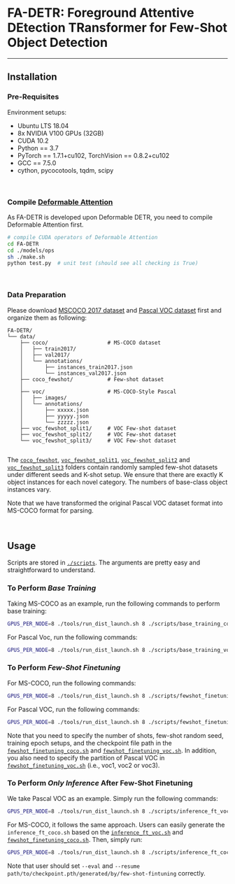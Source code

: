 # FA-DETR: Foreground Attentive DEtection TRansformer for Few-Shot Object Detection

-------


## Installation

### Pre-Requisites
Environment setups:
- Ubuntu LTS 18.04
- 8x NVIDIA V100 GPUs (32GB)
- CUDA 10.2
- Python == 3.7
- PyTorch == 1.7.1+cu102, TorchVision == 0.8.2+cu102
- GCC == 7.5.0
- cython, pycocotools, tqdm, scipy

&nbsp;

### Compile [Deformable Attention](https://github.com/fundamentalvision/Deformable-DETR)

As FA-DETR is developed upon Deformable DETR, you need to compile Deformable Attention first.
```bash
# compile CUDA operators of Deformable Attention
cd FA-DETR
cd ./models/ops
sh ./make.sh
python test.py  # unit test (should see all checking is True)
```

&nbsp;

### Data Preparation

Please download [MSCOCO 2017 dataset](https://cocodataset.org/) and [Pascal VOC dataset](https://drive.google.com/file/d/1JCxJ2lmNX5E4YsvAZnngVZ5hQeJU67tj/view?usp=sharing) first and organize them as following:


```
FA-DETR/
└── data/
    ├── coco/                   # MS-COCO dataset
    │   ├── train2017/
    │   ├── val2017/
    │   └── annotations/
    │       ├── instances_train2017.json
    │       └── instances_val2017.json
    ├── coco_fewshot/           # Few-shot dataset 
    │
    ├── voc/                    # MS-COCO-Style Pascal 
    │   ├── images/
    │   └── annotations/
    │       ├── xxxxx.json
    │       ├── yyyyy.json
    │       └── zzzzz.json
    ├── voc_fewshot_split1/     # VOC Few-shot dataset
    ├── voc_fewshot_split2/     # VOC Few-shot dataset
    └── voc_fewshot_split3/     # VOC Few-shot dataset
    
```

The [`coco_fewshot`](data/coco_fewshot), [`voc_fewshot_split1`](data/voc_fewshot_split1), [`voc_fewshot_split2`](data/voc_fewshot_split2) and [`voc_fewshot_split3`](data/voc_fewshot_split3) folders contain randomly sampled few-shot datasets under different seeds and K-shot setup. We ensure that there are exactly K object instances for each novel category. The numbers of base-class object instances vary. 

Note that we have transformed the original Pascal VOC dataset format into MS-COCO format for parsing.

&nbsp;

## Usage
Scripts are stored in [`./scripts`](scripts). The arguments are pretty easy and straightforward to understand. 
### To Perform _**Base Training**_

Taking MS-COCO as an example, run the following commands to perform base training:
```bash
GPUS_PER_NODE=8 ./tools/run_dist_launch.sh 8 ./scripts/base_training_coco.sh
```

For Pascal Voc, run the following commands:
```bash
GPUS_PER_NODE=8 ./tools/run_dist_launch.sh 8 ./scripts/base_training_voc.sh
```

### To Perform _**Few-Shot Finetuning**_
For MS-COCO, run the following commands:
```bash
GPUS_PER_NODE=8 ./tools/run_dist_launch.sh 8 ./scripts/fewshot_finetuning_coco.sh
```

For Pascal VOC, run the following commands:
```bash
GPUS_PER_NODE=8 ./tools/run_dist_launch.sh 8 ./scripts/fewshot_finetuning_voc.sh
```

Note that you need to specify the number of shots, few-shot random seed, training epoch setups, and the checkpoint file path in the [`fewshot_finetuning_coco.sh`](scripts/fewshot_finetuning_coco.sh) and [`fewshot_finetuning_voc.sh`](scripts/fewshot_finetuning_voc.sh). In addition, you also need to specify the partition of Pascal VOC in [`fewshot_finetuning_voc.sh`](scripts/fewshot_finetuning_voc.sh) (i.e., voc1, voc2 or voc3).

### To Perform _**Only Inference**_ After Few-Shot Finetuning

We take Pascal VOC as an example. Simply run the following commands:
```bash
GPUS_PER_NODE=8 ./tools/run_dist_launch.sh 8 ./scripts/inference_ft_voc.sh
```

For MS-COCO, it follows the same approach. Users can easily generate the `inference_ft_coco.sh` based on the [`inference_ft_voc.sh`](scripts/inference_ft_voc.sh) and [`fewshot_finetuning_coco.sh`](scripts/fewshot_finetuning_coco.sh). Then, simply run:
```bash
GPUS_PER_NODE=8 ./tools/run_dist_launch.sh 8 ./scripts/inference_ft_coco.sh
```

Note that user should set `--eval` and `--resume path/to/checkpoint.pth/generated/by/few-shot-fintuning` correctly.